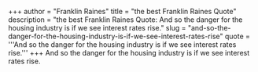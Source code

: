 +++
author = "Franklin Raines"
title = "the best Franklin Raines Quote"
description = "the best Franklin Raines Quote: And so the danger for the housing industry is if we see interest rates rise."
slug = "and-so-the-danger-for-the-housing-industry-is-if-we-see-interest-rates-rise"
quote = '''And so the danger for the housing industry is if we see interest rates rise.'''
+++
And so the danger for the housing industry is if we see interest rates rise.
